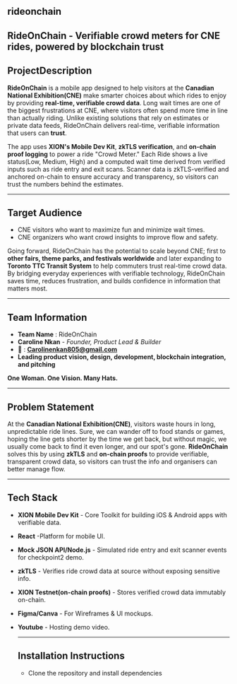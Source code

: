 ## rideonchain
**RideOnChain - Verifiable crowd meters for CNE rides, powered by blockchain trust**
--------------------------------------------------------------------------------------------------------------------------------------------------------------------
## ProjectDescription
**RideOnChain** is a mobile app designed to help visitors at the **Canadian National Exhibition(CNE)** make smarter choices about which rides to enjoy by providing **real-time, verifiable crowd data**. Long wait times are one of the biggest frustrations at CNE, where visitors often spend more time in line than actually riding. Unlike existing solutions that rely on estimates or private data feeds, RideOnChain delivers real-time, verifiable information that users can **trust**.

The app uses **XION's Mobile Dev Kit**, **zkTLS verification**, and **on-chain proof logging** to power a ride "Crowd Meter." Each Ride shows a live status(Low, Medium, High) and a computed wait time derived from verified inputs such as ride entry and exit scans. Scanner data is zkTLS-verified and anchored on-chain to ensure accuracy and transparency, so visitors can trust the numbers behind the estimates.

--------------------------------------------------------------------------------------------------------------------------------------------------------------------
## Target Audience
- CNE visitors who want to maximize fun and minimize wait times.
- CNE organizers who want crowd insights to improve flow and safety.

Going forward, RideOnChain has the potential to scale beyond CNE; first to **other fairs, theme parks, and festivals worldwide** and later expanding to **Toronto TTC Transit System** to help commuters trust real-time crowd data. By bridging everyday experiences with verifiable technology, RideOnChain saves time, reduces frustration, and builds confidence in information that matters most.

--------------------------------------------------------------------------------------------------------------------------------------------------------------------
## Team Information
- **Team Name** : RideOnChain
- **Caroline Nkan** - *Founder, Product Lead & Builder*
- 📧 : **Carolinenkan805@gmail.com**
- **Leading product vision, design, development, blockchain integration, and pitching**
  
 **One Woman. One Vision. Many Hats.**
 
  ------------------------------------------------------------------------------------------------------------------------------------------------------------------
## Problem Statement
At the **Canadian National Exhibition(CNE)**, visitors waste hours in long, unpredictable ride lines. Sure, we can wander off to food stands or games, hoping the line gets shorter by the time we get back, but without magic, we usually come back to find it even longer, and our spot's gone. 
**RideOnChain** solves this by using **zkTLS** and **on-chain proofs** to provide verifiable, transparent crowd data, so visitors can trust the info and organisers can better manage flow.

--------------------------------------------------------------------------------------------------------------------------------------------------------------------
## Tech Stack
- **XION Mobile Dev Kit** - Core Toolkit for building iOS & Android apps with verifiable data.
- **React** -Platform for mobile UI.
- **Mock JSON API/Node.js** - Simulated ride entry and exit scanner events for checkpoint2 demo.
- **zkTLS** - Verifies ride crowd data at source without exposing sensitive info.
- **XION Testnet(on-chain proofs)** - Stores verified crowd data immutably on-chain.
- **Figma/Canva** - For Wireframes & UI mockups.
- **Youtube** - Hosting demo video.
  
  -----------------------------------------------------------------------------------------------------------------------------------------------------------------
  ## Installation Instructions
  - Clone the repository and install dependencies
  

